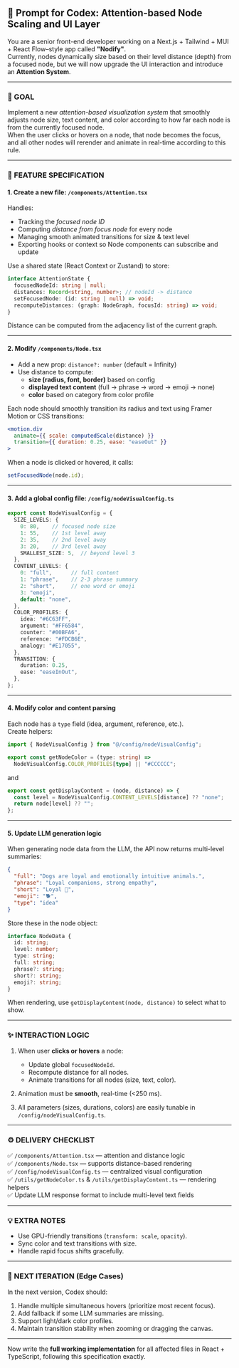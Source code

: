 ## 🧭 Prompt for Codex: Attention-based Node Scaling and UI Layer

You are a senior front-end developer working on a Next.js + Tailwind + MUI + React Flow–style app called **"Nodify"**.  
Currently, nodes dynamically size based on their level distance (depth) from a focused node, but we will now upgrade the UI interaction and introduce an **Attention System**.

---

### 🔧 GOAL
Implement a new *attention-based visualization system* that smoothly adjusts node size, text content, and color according to how far each node is from the currently focused node.  
When the user clicks or hovers on a node, that node becomes the focus, and all other nodes will rerender and animate in real-time according to this rule.

---

### 🧩 FEATURE SPECIFICATION

#### 1. Create a new file: `/components/Attention.tsx`
Handles:
- Tracking the *focused node ID*
- Computing *distance from focus node* for every node
- Managing smooth animated transitions for size & text level
- Exporting hooks or context so Node components can subscribe and update

Use a shared state (React Context or Zustand) to store:

```ts
interface AttentionState {
  focusedNodeId: string | null;
  distances: Record<string, number>; // nodeId -> distance
  setFocusedNode: (id: string | null) => void;
  recomputeDistances: (graph: NodeGraph, focusId: string) => void;
}
```

Distance can be computed from the adjacency list of the current graph.

---

#### 2. Modify `/components/Node.tsx`
- Add a new prop: `distance?: number` (default = Infinity)
- Use distance to compute:
  - **size (radius, font, border)** based on config
  - **displayed text content** (full → phrase → word → emoji → none)
  - **color** based on category from color profile

Each node should smoothly transition its radius and text using Framer Motion or CSS transitions:

```jsx
<motion.div
  animate={{ scale: computedScale(distance) }}
  transition={{ duration: 0.25, ease: "easeOut" }}
>
```

When a node is clicked or hovered, it calls:

```ts
setFocusedNode(node.id);
```

---

#### 3. Add a global config file: `/config/nodeVisualConfig.ts`

```ts
export const NodeVisualConfig = {
  SIZE_LEVELS: {
    0: 80,    // focused node size
    1: 55,    // 1st level away
    2: 35,    // 2nd level away
    3: 20,    // 3rd level away
    SMALLEST_SIZE: 5,  // beyond level 3
  },
  CONTENT_LEVELS: {
    0: "full",      // full content
    1: "phrase",    // 2-3 phrase summary
    2: "short",     // one word or emoji
    3: "emoji",
    default: "none",
  },
  COLOR_PROFILES: {
    idea: "#6C63FF",
    argument: "#FF6584",
    counter: "#00BFA6",
    reference: "#FDCB6E",
    analogy: "#E17055",
  },
  TRANSITION: {
    duration: 0.25,
    ease: "easeInOut",
  },
};
```

---

#### 4. Modify color and content parsing
Each node has a `type` field (idea, argument, reference, etc.).  
Create helpers:

```ts
import { NodeVisualConfig } from "@/config/nodeVisualConfig";

export const getNodeColor = (type: string) =>
  NodeVisualConfig.COLOR_PROFILES[type] || "#CCCCCC";
```

and

```ts
export const getDisplayContent = (node, distance) => {
  const level = NodeVisualConfig.CONTENT_LEVELS[distance] ?? "none";
  return node[level] ?? "";
};
```

---

#### 5. Update LLM generation logic
When generating node data from the LLM, the API now returns multi-level summaries:

```json
{
  "full": "Dogs are loyal and emotionally intuitive animals.",
  "phrase": "Loyal companions, strong empathy",
  "short": "Loyal 🐶",
  "emoji": "🐕",
  "type": "idea"
}
```

Store these in the node object:

```ts
interface NodeData {
  id: string;
  level: number;
  type: string;
  full: string;
  phrase?: string;
  short?: string;
  emoji?: string;
}
```

When rendering, use `getDisplayContent(node, distance)` to select what to show.

---

### ✨ INTERACTION LOGIC

1. When user **clicks or hovers** a node:
   - Update global `focusedNodeId`.
   - Recompute distance for all nodes.
   - Animate transitions for all nodes (size, text, color).

2. Animation must be **smooth**, real-time (<250 ms).

3. All parameters (sizes, durations, colors) are easily tunable in `/config/nodeVisualConfig.ts`.

---

### ⚙️ DELIVERY CHECKLIST

✅ `/components/Attention.tsx` — attention and distance logic  
✅ `/components/Node.tsx` — supports distance-based rendering  
✅ `/config/nodeVisualConfig.ts` — centralized visual configuration  
✅ `/utils/getNodeColor.ts` & `/utils/getDisplayContent.ts` — rendering helpers  
✅ Update LLM response format to include multi-level text fields

---

### 💡 EXTRA NOTES
- Use GPU-friendly transitions (`transform: scale`, `opacity`).
- Sync color and text transitions with size.
- Handle rapid focus shifts gracefully.

---

### 🧱 NEXT ITERATION (Edge Cases)
In the next version, Codex should:
1. Handle multiple simultaneous hovers (prioritize most recent focus).
2. Add fallback if some LLM summaries are missing.
3. Support light/dark color profiles.
4. Maintain transition stability when zooming or dragging the canvas.

---

Now write the **full working implementation** for all affected files in React + TypeScript, following this specification exactly.